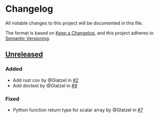 # Changelog

All notable changes to this project will be documented in this file.

The format is based on [Keep a Changelog](https://keepachangelog.com/en/1.0.0/),
and this project adheres to [Semantic Versioning](https://semver.org/spec/v2.0.0.html).

## [Unreleased]

### Added

- Add rust cov by @Glatzel in [#2](https://github.com/Glatzel/rs-geotool/pull/2)
- Add doctest by @Glatzel in [#8](https://github.com/Glatzel/rs-geotool/pull/8)

### Fixed

- Python function return type for scalar array by @Glatzel in [#7](https://github.com/Glatzel/rs-geotool/pull/7)

[unreleased]: https://github.com/Glatzel/rs-geotool/compare/v0.0.1..HEAD

<!-- generated by git-cliff -->

